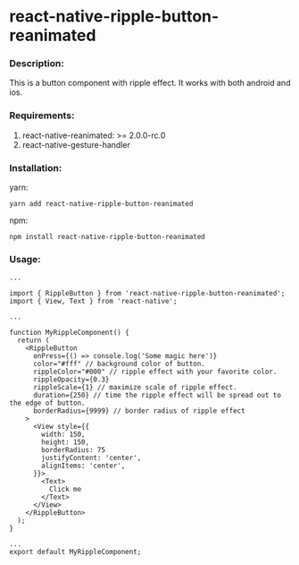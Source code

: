 # react-native-ripple-button-reanimated

### **Description**: 
This is a button component with ripple effect. It works with both android and ios.

### **Requirements**:
1. react-native-reanimated: >= 2.0.0-rc.0
2. react-native-gesture-handler

### **Installation**: 

yarn: 
```
yarn add react-native-ripple-button-reanimated
```

npm:

```
npm install react-native-ripple-button-reanimated
```

### **Usage**:
```react
...

import { RippleButton } from 'react-native-ripple-button-reanimated';
import { View, Text } from 'react-native';

...

function MyRippleComponent() {
  return (
    <RippleButton
      onPress={() => console.log('Some magic here')}
      color="#fff" // background color of button.
      rippleColor="#000" // ripple effect with your favorite color.
      rippleOpacity={0.3}
      rippleScale={1} // maximize scale of ripple effect.
      duration={250} // time the ripple effect will be spread out to the edge of button.
      borderRadius={9999} // border radius of ripple effect
    >
      <View style={{ 
        width: 150, 
        height: 150, 
        borderRadius: 75 
        justifyContent: 'center',
        alignItems: 'center',
      }}>
        <Text> 
          Click me
        </Text>
      </View>
    </RippleButton>
  );
}

...
export default MyRippleComponent;
```
